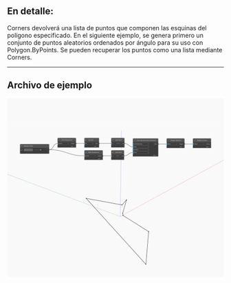 ## En detalle:
Corners devolverá una lista de puntos que componen las esquinas del polígono especificado. En el siguiente ejemplo, se genera primero un conjunto de puntos aleatorios ordenados por ángulo para su uso con Polygon.ByPoints. Se pueden recuperar los puntos como una lista mediante Corners.
___
## Archivo de ejemplo

![Corners](./Autodesk.DesignScript.Geometry.Polygon.Corners_img.jpg)

